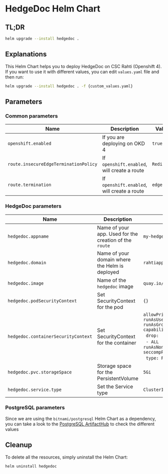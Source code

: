 # HedgeDoc Helm Chart
## TL;DR
```sh
helm upgrade --install hedgedoc .
```

## Explanations
This Helm Chart helps you to deploy HedgeDoc on CSC Rahti (Openshift 4).  
If you want to use it with different values, you can edit `values.yaml` file and then run:  
```sh
helm upgrade --install hedgedoc . -f {custom_values.yaml}
```

## Parameters
### Common parameters

| Name                                   | Description                                             | Value      |
| -------------------------------------- | ------------------------------------------------------- | ---------- |
| `openshift.enabled`                    | If you are deploying on OKD 4                           | `true`     |
| `route.insecureEdgeTerminationPolicy`  | If `openshift.enabled`, will create a route             | `Redirect` |
| `route.termination`                    | If `openshift.enabled`, will create a route             | `edge`     |

### HedgeDoc parameters

| Name                                   | Description                                             | Value                             |
| -------------------------------------- | ------------------------------------------------------- | --------------------------------- |
| `hedgedoc.appname`                     | Name of your app. Used for the creation of the `route`  | `my-hedgedoc`                     |
| `hedgedoc.domain`                      | Name of your domain where the Helm is deployed          | `rahtiapp.fi`                     |
| `hedgedoc.image`                       | Name of the `hedgedoc` image                            | `quay.io/hedgedoc/hedgedoc:1.9.4` |
| `hedgedoc.podSecurityContext`          | Set SecurityContext for the pod                         | `{}`                              |
| `hedgedoc.containerSecurityContext`    | Set SecurityContext for the container                   | `allowPrivilegeEscalation: false`<br>`runAsUser:`<br>`runAsGroup:`<br>`capabilities:`<br>&nbsp;&nbsp;`drop:`<br>&nbsp;&nbsp;`- ALL`<br>`runAsNonRoot: true`<br>`seccompProfile:`<br>&nbsp;&nbsp;`type: RuntimeDefault` |
| `hedgedoc.pvc.storageSpace`            | Storage space for the PersistentVolume                  | `5Gi`                             |
| `hedgedoc.service.type`                | Set the Service type                                    | `ClusterIP`                       |

### PostgreSQL parameters

Since we are using the `bitnami/postgresql` Helm Chart as a dependency, you can take a look to the [PostgreSQL ArtifactHub](https://artifacthub.io/packages/helm/bitnami/postgresql/13.4.4) to check the different values

## Cleanup
To delete all the resources, simply uninstall the Helm Chart:
```sh
helm uninstall hedgedoc
```